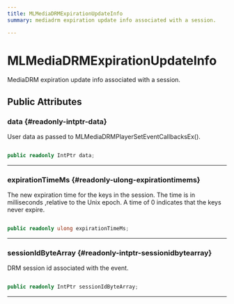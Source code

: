 ```yaml
---
title: MLMediaDRMExpirationUpdateInfo
summary: mediadrm expiration update info associated with a session. 

---
```


# MLMediaDRMExpirationUpdateInfo




MediaDRM expiration update info associated with a session.   





## Public Attributes

### data {#readonly-intptr-data}

User data as passed to MLMediaDRMPlayerSetEventCallbacksEx(). 

```csharp

public readonly IntPtr data;

```






-----------

### expirationTimeMs {#readonly-ulong-expirationtimems}

The new expiration time for the keys in the session. The time is in milliseconds ,relative to the Unix epoch. A time of 0 indicates that the keys never expire. 

```csharp

public readonly ulong expirationTimeMs;

```






-----------

### sessionIdByteArray {#readonly-intptr-sessionidbytearray}

DRM session id associated with the event. 

```csharp

public readonly IntPtr sessionIdByteArray;

```






-----------

